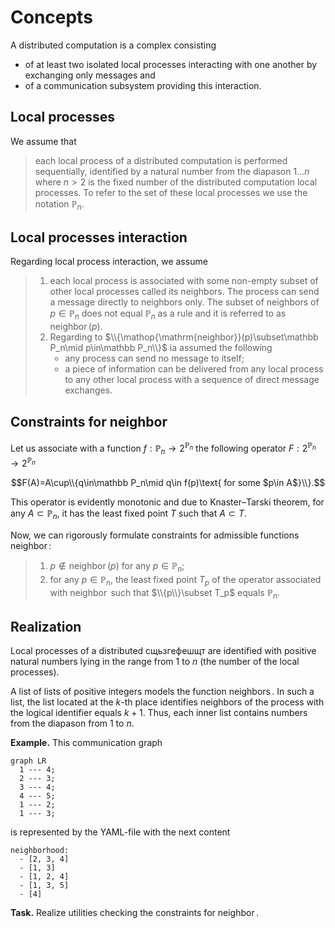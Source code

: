 # Concepts

A distributed computation is a complex consisting

- of at least two isolated local processes interacting with one another by exchanging only messages and
- of a communication subsystem providing this interaction.

## Local processes

We assume that

>each local process of a distributed computation is performed sequentially, identified by a natural number from the diapason $1\ldots n$ where $n>2$ is the fixed number of the distributed computation local processes.
To refer to the set of these local processes we use the notation $\mathbb P_n$.

## Local processes interaction

Regarding local process interaction, we assume

>1. each local process is associated with some non-empty subset of other local processes called its neighbors.
The process can send a message directly to neighbors only.
The subset of neighbors of $p\in\mathbb P_n$ does not equal $\mathbb P_n$ as a rule and it is referred to as $\mathop{\mathrm{neighbor}}(p)$.
>2. Regarding to $\\{\mathop{\mathrm{neighbor}}(p)\subset\mathbb P_n\mid p\in\mathbb P_n\\}$ ia assumed the following
>    - any process can send no message to itself;
>    - a piece of information can be delivered from any local process to any other local process with a sequence of direct message exchanges.  

## Constraints for $\mathop{\mathrm{neighbor}}$

Let us associate with a function $f:\mathbb P_n\to2^{\mathbb P_n}$ the following operator $F:2^{\mathbb P_n}\to2^{\mathbb P_n}$

$$F(A)=A\cup\\{q\in\mathbb P_n\mid q\in f(p)\text{ for some $p\in A$}\\}.$$

This operator is evidently monotonic and due to Knaster–Tarski theorem, for any $A\subset\mathbb P_n$, it has the least fixed point $T$ such that $A\subset T$.

Now, we can rigorously formulate constraints for admissible functions $\mathop{\mathrm{neighbor}}$:

>1. $p\notin\mathop{\mathrm{neighbor}}(p)$ for any $p\in\mathbb P_n$;
>2. for any $p\in\mathbb P_n$, the least fixed point $T_p$ of the operator associated with $\mathop{\mathrm{neighbor}}$ such that $\\{p\\}\subset T_p$ equals $\mathbb P_n$.

## Realization

Local processes of a distributed сщьзгефешщт are identified with positive natural numbers lying in the range from 1 to $n$ (the number of the local processes).

A list of lists of positive integers models the function $\mathop{\mathrm{neighbors}}$. In such a list, the list located at the $k$-th place identifies neighbors of the process with the logical identifier equals $k+1$.
Thus, each inner list contains numbers from the diapason from 1 to $n$.

**Example.**
This communication graph

```mermaid
graph LR
  1 --- 4;
  2 --- 3;
  3 --- 4;
  4 --- 5;
  1 --- 2;
  1 --- 3;
```
is represented by the YAML-file with the next content

```
neighborhood:
  - [2, 3, 4]
  - [1, 3]
  - [1, 2, 4]
  - [1, 3, 5]
  - [4]
```
**Task.**
Realize utilities checking the constraints for $\mathop{\mathrm{neighbor}}$.
